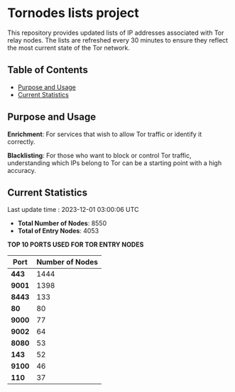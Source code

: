 # Tornodes lists project

This repository provides updated lists of IP addresses associated with Tor relay nodes. The lists are refreshed every 30 minutes to ensure they reflect the most current state of the Tor network.

## Table of Contents

- [Purpose and Usage](#purpose-and-usage)
- [Current Statistics](#current-statistics)


## Purpose and Usage

**Enrichment**: For services that wish to allow Tor traffic or identify it correctly.

**Blacklisting**: For those who want to block or control Tor traffic, understanding which IPs belong to Tor can be a starting point with a high accuracy.

## Current Statistics

Last update time : 2023-12-01 03:00:06 UTC

- **Total Number of Nodes**: 8550
- **Total of Entry Nodes**: 4053

**TOP 10 PORTS USED FOR TOR ENTRY NODES**

| **Port** | **Number of Nodes** |
|------|-----------------|
| **443**   | 1444  |
| **9001**   | 1398  |
| **8443**   | 133  |
| **80**   | 80  |
| **9000**   | 77  |
| **9002**   | 64  |
| **8080**   | 53  |
| **143**   | 52  |
| **9100**   | 46  |
| **110**   | 37  |

